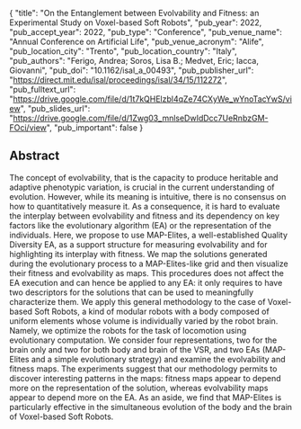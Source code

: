 {
  "title": "On the Entanglement between Evolvability and Fitness: an Experimental Study on Voxel-based Soft Robots",
  "pub_year": 2022,
  "pub_accept_year": 2022,
  "pub_type": "Conference",
  "pub_venue_name": "Annual Conference on Artificial Life",
  "pub_venue_acronym": "Alife",
  "pub_location_city": "Trento",
  "pub_location_country": "Italy",
  "pub_authors": "Ferigo, Andrea; Soros, Lisa B.; Medvet, Eric; Iacca, Giovanni",
  "pub_doi": "10.1162/isal_a_00493",
  "pub_publisher_url": "https://direct.mit.edu/isal/proceedings/isal/34/15/112272",
  "pub_fulltext_url": "https://drive.google.com/file/d/1t7kQHElzbl4qZe74CXyWe_wYnoTacYwS/view",
  "pub_slides_url": "https://drive.google.com/file/d/1Zwg03_mnlseDwIdDcc7UeRnbzGM-FOci/view",
  "pub_important": false
}

## Abstract
The concept of evolvability, that is the capacity to produce heritable and adaptive phenotypic variation, is crucial in the current understanding of evolution. However, while its meaning is intuitive, there is no consensus on how to quantitatively measure it. As a consequence, it is hard to evaluate the interplay between evolvability and fitness and its dependency on key factors like the evolutionary algorithm (EA) or the representation of the individuals. Here, we propose to use MAP-Elites, a well-established Quality Diversity EA, as a support structure for measuring evolvability and for highlighting its interplay with fitness. We map the solutions generated during the evolutionary process to a MAP-Elites-like grid and then visualize their fitness and evolvability as maps. This procedures does not affect the EA execution and can hence be applied to any EA: it only requires to have two descriptors for the solutions that can be used to meaningfully characterize them. We apply this general methodology to the case of Voxel-based Soft Robots, a kind of modular robots with a body composed of uniform elements whose volume is individually varied by the robot brain. Namely, we optimize the robots for the task of locomotion using evolutionary computation. We consider four representations, two for the brain only and two for both body and brain of the VSR, and two EAs (MAP-Elites and a simple evolutionary strategy) and examine the evolvability and fitness maps. The experiments suggest that our methodology permits to discover interesting patterns in the maps: fitness maps appear to depend more on the representation of the solution, whereas evolvability maps appear to depend more on the EA. As an aside, we find that MAP-Elites is particularly effective in the simultaneous evolution of the body and the brain of Voxel-based Soft Robots.
